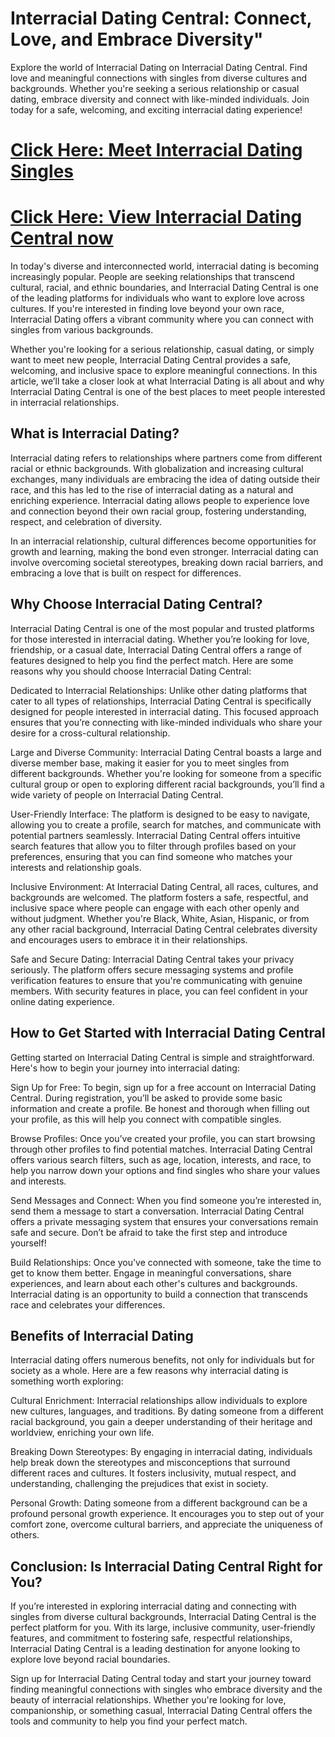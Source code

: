# Interracial Dating Central: Connect, Love, and Embrace Diversity"
Explore the world of Interracial Dating on Interracial Dating Central. Find love and meaningful connections with singles from diverse cultures and backgrounds. Whether you're seeking a serious relationship or casual dating, embrace diversity and connect with like-minded individuals. Join today for a safe, welcoming, and exciting interracial dating experience!

# <a href="https://boostimmunity.shop/">Click Here: Meet Interracial Dating Singles</a>
# <a href="https://boostimmunity.shop/">Click Here: View Interracial Dating Central now</a>

In today's diverse and interconnected world, interracial dating is becoming increasingly popular. People are seeking relationships that transcend cultural, racial, and ethnic boundaries, and Interracial Dating Central is one of the leading platforms for individuals who want to explore love across cultures. If you're interested in finding love beyond your own race, Interracial Dating offers a vibrant community where you can connect with singles from various backgrounds.

Whether you're looking for a serious relationship, casual dating, or simply want to meet new people, Interracial Dating Central provides a safe, welcoming, and inclusive space to explore meaningful connections. In this article, we’ll take a closer look at what Interracial Dating is all about and why Interracial Dating Central is one of the best places to meet people interested in interracial relationships.

## What is Interracial Dating?
Interracial dating refers to relationships where partners come from different racial or ethnic backgrounds. With globalization and increasing cultural exchanges, many individuals are embracing the idea of dating outside their race, and this has led to the rise of interracial dating as a natural and enriching experience. Interracial dating allows people to experience love and connection beyond their own racial group, fostering understanding, respect, and celebration of diversity.

In an interracial relationship, cultural differences become opportunities for growth and learning, making the bond even stronger. Interracial dating can involve overcoming societal stereotypes, breaking down racial barriers, and embracing a love that is built on respect for differences.

## Why Choose Interracial Dating Central?
Interracial Dating Central is one of the most popular and trusted platforms for those interested in interracial dating. Whether you’re looking for love, friendship, or a casual date, Interracial Dating Central offers a range of features designed to help you find the perfect match. Here are some reasons why you should choose Interracial Dating Central:

Dedicated to Interracial Relationships: Unlike other dating platforms that cater to all types of relationships, Interracial Dating Central is specifically designed for people interested in interracial dating. This focused approach ensures that you’re connecting with like-minded individuals who share your desire for a cross-cultural relationship.

Large and Diverse Community: Interracial Dating Central boasts a large and diverse member base, making it easier for you to meet singles from different backgrounds. Whether you're looking for someone from a specific cultural group or open to exploring different racial backgrounds, you’ll find a wide variety of people on Interracial Dating Central.

User-Friendly Interface: The platform is designed to be easy to navigate, allowing you to create a profile, search for matches, and communicate with potential partners seamlessly. Interracial Dating Central offers intuitive search features that allow you to filter through profiles based on your preferences, ensuring that you can find someone who matches your interests and relationship goals.

Inclusive Environment: At Interracial Dating Central, all races, cultures, and backgrounds are welcomed. The platform fosters a safe, respectful, and inclusive space where people can engage with each other openly and without judgment. Whether you're Black, White, Asian, Hispanic, or from any other racial background, Interracial Dating Central celebrates diversity and encourages users to embrace it in their relationships.

Safe and Secure Dating: Interracial Dating Central takes your privacy seriously. The platform offers secure messaging systems and profile verification features to ensure that you're communicating with genuine members. With security features in place, you can feel confident in your online dating experience.

## How to Get Started with Interracial Dating Central
Getting started on Interracial Dating Central is simple and straightforward. Here's how to begin your journey into interracial dating:

Sign Up for Free: To begin, sign up for a free account on Interracial Dating Central. During registration, you’ll be asked to provide some basic information and create a profile. Be honest and thorough when filling out your profile, as this will help you connect with compatible singles.

Browse Profiles: Once you’ve created your profile, you can start browsing through other profiles to find potential matches. Interracial Dating Central offers various search filters, such as age, location, interests, and race, to help you narrow down your options and find singles who share your values and interests.

Send Messages and Connect: When you find someone you’re interested in, send them a message to start a conversation. Interracial Dating Central offers a private messaging system that ensures your conversations remain safe and secure. Don’t be afraid to take the first step and introduce yourself!

Build Relationships: Once you've connected with someone, take the time to get to know them better. Engage in meaningful conversations, share experiences, and learn about each other's cultures and backgrounds. Interracial dating is an opportunity to build a connection that transcends race and celebrates your differences.

## Benefits of Interracial Dating
Interracial dating offers numerous benefits, not only for individuals but for society as a whole. Here are a few reasons why interracial dating is something worth exploring:

Cultural Enrichment: Interracial relationships allow individuals to explore new cultures, languages, and traditions. By dating someone from a different racial background, you gain a deeper understanding of their heritage and worldview, enriching your own life.

Breaking Down Stereotypes: By engaging in interracial dating, individuals help break down the stereotypes and misconceptions that surround different races and cultures. It fosters inclusivity, mutual respect, and understanding, challenging the prejudices that exist in society.

Personal Growth: Dating someone from a different background can be a profound personal growth experience. It encourages you to step out of your comfort zone, overcome cultural barriers, and appreciate the uniqueness of others.

## Conclusion: Is Interracial Dating Central Right for You?
If you’re interested in exploring interracial dating and connecting with singles from diverse cultural backgrounds, Interracial Dating Central is the perfect platform for you. With its large, inclusive community, user-friendly features, and commitment to fostering safe, respectful relationships, Interracial Dating Central is a leading destination for anyone looking to explore love beyond racial boundaries.

Sign up for Interracial Dating Central today and start your journey toward finding meaningful connections with singles who embrace diversity and the beauty of interracial relationships. Whether you're looking for love, companionship, or something casual, Interracial Dating Central offers the tools and community to help you find your perfect match.
